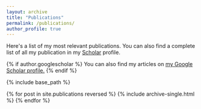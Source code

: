 ```yaml
---
layout: archive
title: "Publications"
permalink: /publications/
author_profile: true
---
```


Here's a list of my most relevant publications. You can also find a complete list of all my publication in my [Scholar](https://scholar.google.it/citations?user=aael17YAAAAJ&hl=it) profile. 

{% if author.googlescholar %}
  You can also find my articles on <u><a href="{{author.googlescholar}}">my Google Scholar profile</a>.</u>
{% endif %}

{% include base_path %}

{% for post in site.publications reversed %}
  {% include archive-single.html %}
{% endfor %}
